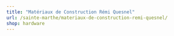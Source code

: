 ```yaml
---
title: "Matériaux de Construction Rémi Quesnel"
url: /sainte-marthe/materiaux-de-construction-remi-quesnel/
shop: hardware
---
```

